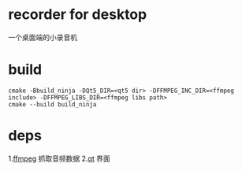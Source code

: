 # recorder for desktop
一个桌面端的小录音机

# build
```
cmake -Bbuild_ninja -DQt5_DIR=<qt5 dir> -DFFMPEG_INC_DIR=<ffmpeg include> -DFFMPEG_LIBS_DIR=<ffmpeg libs path>
cmake --build build_ninja
```

# deps
1.[ffmpeg](https://github.com/ffmpeg/ffmpeg) 抓取音频数据
2.[qt](https://github.com/qt/qt5) 界面
